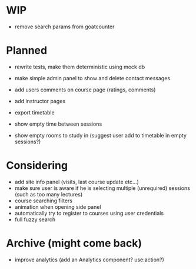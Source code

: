 # WIP

- remove search params from goatcounter

# Planned

- rewrite tests, make them deterministic using mock db
- make simple admin panel to show and delete contact messages

- add users comments on course page (ratings, comments)
- add instructor pages

- export timetable

- show empty time between sessions

- show empty rooms to study in (suggest user add to timetable in empty sessions?)

# Considering

- add site info panel (visits, last course update etc...)
- make sure user is aware if he is selecting multiple (unrequired) sessions (such as too many lectures)
- course searching filters
- animation when opening side panel
- automatically try to register to courses using user credentials
- full fuzzy search

# Archive (might come back)

- improve analytics (add an Analytics component? use:action?)
